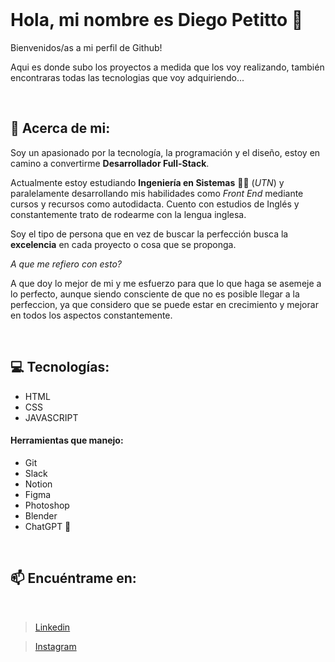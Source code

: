 <br>

# Hola, mi nombre es Diego Petitto 👋

Bienvenidos/as a mi perfil de Github!

Aqui es donde subo los proyectos a medida que los voy realizando, también encontraras todas las tecnologias que voy adquiriendo...

<br>

## 👤 Acerca de mi:

 Soy un apasionado por la tecnología, la programación y el diseño, estoy en camino a convertirme **Desarrollador Full-Stack**. 

 Actualmente estoy estudiando **Ingeniería en Sistemas** 👨‍🎓 (*UTN*) y paralelamente desarrollando mis habilidades como *Front End* mediante cursos y recursos como autodidacta. Cuento con estudios de Inglés y constantemente trato de rodearme con la lengua inglesa.

 Soy el tipo de persona que en vez de buscar la perfección busca la **excelencia** en cada proyecto o cosa que se proponga. 
 
  *A que me refiero con esto?*
 
  A que doy lo mejor de mi y me esfuerzo para que lo que haga se asemeje a lo perfecto, aunque siendo consciente de que no es posible llegar a la perfeccion, ya que considero que se puede estar en crecimiento y mejorar en todos los aspectos constantemente. 

<br>

## 💻 Tecnologías:

* HTML
* CSS
* JAVASCRIPT
  
#### Herramientas que manejo:

* Git
* Slack
* Notion
* Figma
* Photoshop
* Blender
* ChatGPT 🤖

<br> 

## 📫 Encuéntrame en:
<br>

> [Linkedin](https://www.linkedin.com/in/diegopetitto04/) 

> [Instagram](https://www.instagram.com/diegopetitto_/)

